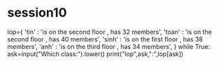 # session10
lop={
    'tin' : 'is on the second floor , has 32 members',
    'toan' : 'is on the second floor , has 40 members',
    'sinh' : 'is on the first floor , has 38 members',
    'anh' : 'is on the third floor , has 34 members',
}
while True:
    ask=input("Which class:").lower()
    print("lop",ask,":",lop[ask])
